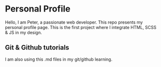 # Personal Profile

Hello, I am Peter, a passionate web developer.
This repo presents my personal profile page.
This is the first project where I integrate HTML, SCSS & JS in my design.

## Git & Github tutorials

I am also using this .md files in my git/github learning.
